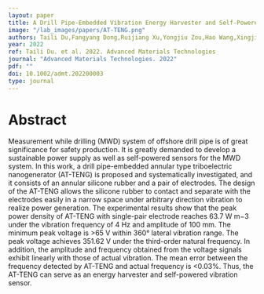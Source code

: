```yaml
---
layout: paper
title: A Drill Pipe-Embedded Vibration Energy Harvester and Self-Powered Sensor Based on Annular Type Triboelectric Nanogenerator for Measurement while Drilling System
image: "/lab_images/papers/AT-TENG.png"
authors: Taili Du,Fangyang Dong,Ruijiang Xu,Yongjiu Zou,Hao Wang,Xingjia Jiang,Ziyue Xi,Haichao Yuan,Yuewen Zhang,Peiting Sun,Minyi Xu
year: 2022
ref: Taili Du. et al. 2022. Advanced Materials Technologies
journal: "Advanced Materials Technologies. 2022"
pdf: ""
doi: 10.1002/admt.202200003
type: journal
---
```


# Abstract

Measurement while drilling (MWD) system of offshore drill pipe is of great significance for safety production. It is greatly demanded to develop a sustainable power supply as well as self-powered sensors for the MWD system. In this work, a drill pipe-embedded annular type triboelectric nanogenerator (AT-TENG) is proposed and systematically investigated, and it consists of an annular silicone rubber and a pair of electrodes. The design of the AT-TENG allows the silicone rubber to contact and separate with the electrodes easily in a narrow space under arbitrary direction vibration to realize power generation. The experimental results show that the peak power density of AT-TENG with single-pair electrode reaches 63.7 W m−3 under the vibration frequency of 4 Hz and amplitude of 100 mm. The minimum peak voltage is >65 V within 360° lateral vibration range. The peak voltage achieves 351.62 V under the third-order natural frequency. In addition, the amplitude and frequency obtained from the voltage signals exhibit linearly with those of actual vibration. The mean error between the frequency detected by AT-TENG and actual frequency is <0.03%. Thus, the AT-TENG can serve as an energy harvester and self-powered vibration sensor.